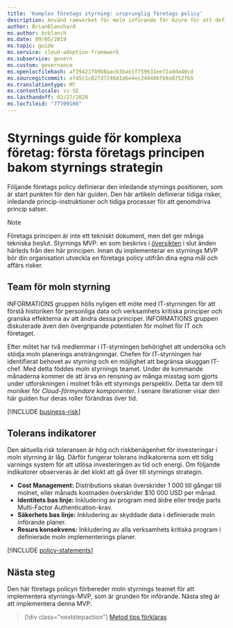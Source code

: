 ```yaml
---
title: 'Komplex företags styrning: ursprunglig företags policy'
description: Använd ramverket för moln införande för Azure för att definiera inledande styrnings position, tidiga risker, initiala princip satser och tidiga tvångs processer.
author: BrianBlanchard
ms.author: brblanch
ms.date: 09/05/2019
ms.topic: guide
ms.service: cloud-adoption-framework
ms.subservice: govern
ms.custom: governance
ms.openlocfilehash: af39421f89b8aacb3bae1f759631ee72adda40cd
ms.sourcegitcommit: af45c1c027d7246d1a6e4ec248406fb9a8752fb5
ms.translationtype: MT
ms.contentlocale: sv-SE
ms.lasthandoff: 02/27/2020
ms.locfileid: "77709166"
---
```

# <a name="governance-guide-for-complex-enterprises-initial-corporate-policy-behind-the-governance-strategy"></a>Styrnings guide för komplexa företag: första företags principen bakom styrnings strategin

Följande företags policy definierar den inledande styrnings positionen, som är start punkten för den här guiden. Den här artikeln definierar tidiga risker, inledande princip-instruktioner och tidiga processer för att genomdriva princip satser.

> [!NOTE]
>Företags principen är inte ett tekniskt dokument, men det ger många tekniska beslut. Styrnings MVP: en som beskrivs i [översikten](./index.md) i slut änden härleds från den här principen. Innan du implementerar en styrnings MVP bör din organisation utveckla en företags policy utifrån dina egna mål och affärs risker.

## <a name="cloud-governance-team"></a>Team för moln styrning

INFORMATIONS gruppen hölls nyligen ett möte med IT-styrningen för att förstå historiken för personliga data och verksamhets kritiska principer och granska effekterna av att ändra dessa principer. INFORMATIONS gruppen diskuterade även den övergripande potentialen för molnet för IT och företaget.

Efter mötet har två medlemmar i IT-styrningen behörighet att undersöka och stödja moln planerings ansträngningar. Chefen för IT-styrningen har identifierat behovet av styrning och en möjlighet att begränsa skuggan IT-chef. Med detta föddes moln styrnings teamet. Under de kommande månaderna kommer de att ärva en rensning av många misstag som gjorts under utforskningen i molnet från ett styrnings perspektiv. Detta tar dem till moniker för _Cloud-förmyndare komponenter_. I senare iterationer visar den här guiden hur deras roller förändras över tid.

[!INCLUDE [business-risk](../../../../includes/business-risks.md)]

## <a name="tolerance-indicators"></a>Tolerans indikatorer

Den aktuella risk toleransen är hög och riskbenägenhet för investeringar i moln styrning är låg. Därför fungerar tolerans indikatorerna som ett tidig varnings system för att utlösa investeringen av tid och energi. Om följande indikatorer observeras är det klokt att gå över till styrnings strategin.

- **Cost Management:** Distributions skalan överskrider 1 000 till gångar till molnet, eller månads kostnaden överskrider $10 000 USD per månad.
- **Identitets bas linje:** Inkludering av program med äldre eller tredje parts Multi-Factor Authentication-krav.
- **Säkerhets bas linje:** Inkludering av skyddade data i definierade moln införande planer.
- **Resurs konsekvens:** Inkludering av alla verksamhets kritiska program i definierade moln implementerings planer.

[!INCLUDE [policy-statements](../../../../includes/policy-statements.md)]

## <a name="next-steps"></a>Nästa steg

Den här företags policyn förbereder moln styrnings teamet för att implementera styrnings-MVP, som är grunden för införande. Nästa steg är att implementera denna MVP.

> [!div class="nextstepaction"]
> [Metod tips förklaras](./prescriptive-guidance.md)
